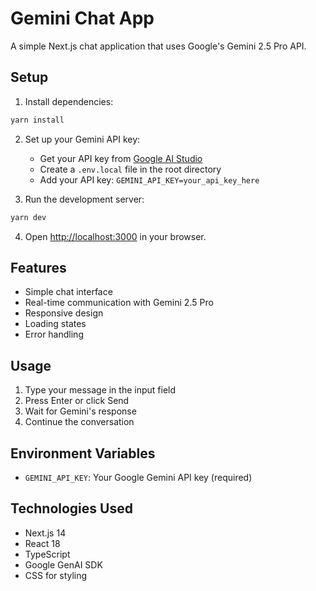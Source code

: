 # Gemini Chat App

A simple Next.js chat application that uses Google's Gemini 2.5 Pro API.

## Setup

1. Install dependencies:
```bash
yarn install
```

2. Set up your Gemini API key:
   - Get your API key from [Google AI Studio](https://aistudio.google.com/)
   - Create a `.env.local` file in the root directory
   - Add your API key: `GEMINI_API_KEY=your_api_key_here`

3. Run the development server:
```bash
yarn dev
```

4. Open [http://localhost:3000](http://localhost:3000) in your browser.

## Features

- Simple chat interface
- Real-time communication with Gemini 2.5 Pro
- Responsive design
- Loading states
- Error handling

## Usage

1. Type your message in the input field
2. Press Enter or click Send
3. Wait for Gemini's response
4. Continue the conversation

## Environment Variables

- `GEMINI_API_KEY`: Your Google Gemini API key (required)

## Technologies Used

- Next.js 14
- React 18
- TypeScript
- Google GenAI SDK
- CSS for styling
